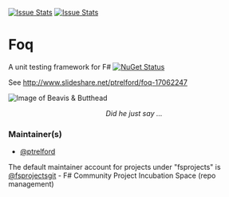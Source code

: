 [![Issue Stats](http://issuestats.com/github/fsprojects/Foq/badge/issue)](http://issuestats.com/github/fsprojects/Foq)
[![Issue Stats](http://issuestats.com/github/fsprojects/Foq/badge/pr)](http://issuestats.com/github/fsprojects/Foq)

Foq
===

A unit testing framework for F# [![NuGet Status](http://img.shields.io/nuget/v/Foq.svg?style=flat)](https://www.nuget.org/packages/Foq/)

See http://www.slideshare.net/ptrelford/foq-17062247

![Image of Beavis & Butthead](http://trelford.com/FoqLogo.png)
<p align="center"><i>Did he just say ...</i></p>

### Maintainer(s)

- [@ptrelford](https://github.com/ptrelford)

The default maintainer account for projects under "fsprojects" is [@fsprojectsgit](https://github.com/fsprojectsgit) - F# Community Project Incubation Space (repo management)
